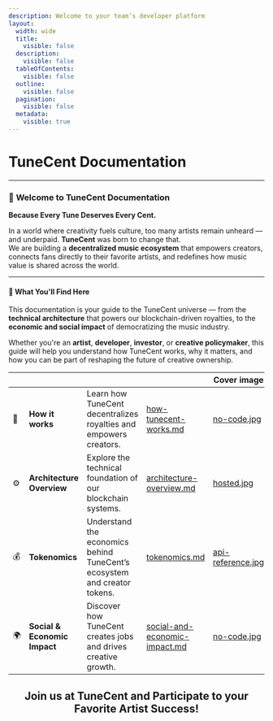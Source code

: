 ```yaml
---
description: Welcome to your team’s developer platform
layout:
  width: wide
  title:
    visible: false
  description:
    visible: false
  tableOfContents:
    visible: false
  outline:
    visible: false
  pagination:
    visible: false
  metadata:
    visible: true
---
```


# TuneCent Documentation

***

### 🎵 **Welcome to TuneCent Documentation**

**Because Every Tune Deserves Every Cent.**

In a world where creativity fuels culture, too many artists remain unheard — and underpaid. **TuneCent** was born to change that.\
We are building a **decentralized music ecosystem** that empowers creators, connects fans directly to their favorite artists, and redefines how music value is shared across the world.

***

#### 🚀 **What You'll Find Here**

This documentation is your guide to the TuneCent universe — from the **technical architecture** that powers our blockchain-driven royalties, to the **economic and social impact** of democratizing the music industry.

Whether you're an **artist**, **developer**, **investor**, or **creative policymaker**, this guide will help you understand how TuneCent works, why it matters, and how you can be part of reshaping the future of creative ownership.

<table data-view="cards"><thead><tr><th></th><th></th><th></th><th data-hidden data-card-target data-type="content-ref"></th><th data-hidden data-card-cover data-type="image">Cover image</th></tr></thead><tbody><tr><td>🎵</td><td><strong>How it works</strong></td><td>Learn how TuneCent decentralizes royalties and empowers creators.</td><td><a href="how-tunecent-works.md">how-tunecent-works.md</a></td><td><a href=".gitbook/assets/no-code.jpg">no-code.jpg</a></td></tr><tr><td>⚙️</td><td><strong>Architecture Overview</strong></td><td>Explore the technical foundation of our blockchain systems.</td><td><a href="architecture-overview.md">architecture-overview.md</a></td><td><a href=".gitbook/assets/hosted.jpg">hosted.jpg</a></td></tr><tr><td>💰</td><td><strong>Tokenomics</strong></td><td>Understand the economics behind TuneCent’s ecosystem and creator tokens.</td><td><a href="tokenomics.md">tokenomics.md</a></td><td><a href=".gitbook/assets/api-reference.jpg">api-reference.jpg</a></td></tr><tr><td>🌍</td><td><strong>Social &#x26; Economic Impact</strong></td><td>Discover how TuneCent creates jobs and drives creative growth.</td><td><a href="social-and-economic-impact.md">social-and-economic-impact.md</a></td><td><a href=".gitbook/assets/no-code.jpg">no-code.jpg</a></td></tr></tbody></table>

<h2 align="center">Join us at TuneCent and Participate to your Favorite Artist Success!</h2>
